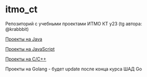 # itmo_ct
Репозиторий с учебными проектами ИТМО КТ y23 (tg автора: @krabbbit)


[Проекты на Java](https://github.com/krappis4/itmo_ct/edit/main/java-solutions)

[Проекты на JavaScript](https://github.com/krappis4/itmo_ct/edit/main/javascript-solutions)

[Проекты на C/C++](https://github.com/krappis4/itmo_ct/edit/main/cpp-solutions)

Проекты на Golang - будет update после конца курса ШАД Go

